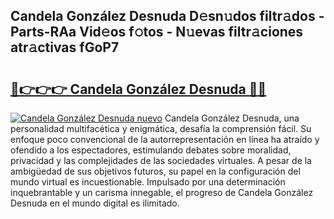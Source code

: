 ## Candela González Desnuda D𝚎sn𝚞dos filtr𝚊dos - Parts-RAa Vid𝚎os f𝚘tos - N𝚞evas filtr𝚊ciones atr𝚊ctivas fGoP7

# <h2><a href="http://mbaw3q9.tromn.icu/?c=Candela+Gonz%c3%a1lez+Desnuda">🔗👉👉👉 Candela González Desnuda 🔗🔗</a></h2>

[![Candela González Desnuda nuevo](https://i.imgur.com/pEAQMta.gif)](http://mbaw3q9.tromn.icu/?c=Candela+Gonz%c3%a1lez+Desnuda)
Candela González Desnuda, una personalidad multifacética y enigmática, desafía la comprensión fácil. Su enfoque poco convencional de la autorrepresentación en línea ha atraído y ofendido a los espectadores, estimulando debates sobre moralidad, privacidad y las complejidades de las sociedades virtuales. A pesar de la ambigüedad de sus objetivos futuros, su papel en la configuración del mundo virtual es incuestionable. Impulsado por una determinación inquebrantable y un carisma innegable, el progreso de Candela González Desnuda en el mundo digital es ilimitado.
